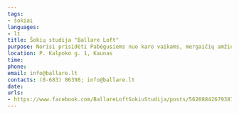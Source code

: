 ```yaml
---
tags:
- šokiai
languages:
- lt
title: Šokių studija "Ballare Loft" 
purpose: Norisi prisidėti Pabėgusiems nuo karo vaikams, mergaičių amžius 4-10 m. galime suteikti galimybę šokti baletą ar sportuoti gimnastiką.
location: P. Kalpoko g. 1, Kaunas
time: 
phone: 
email: info@ballare.lt
contacts: (8-683) 86398; info@ballare.lt
date: 
urls:
- https://www.facebook.com/BallareLoftSokiuStudija/posts/5620884267938714
---
```

